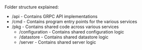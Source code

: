 Folder structure explained:

* /api - Contains GRPC API implementations
* /cmd - Contains program entry points for the various services
* /pkg - Contains shared code across various services
  * /configuration - Contains shared configuration logic
  * /datastore - Contains shared datastore logic
  * /server - Contains shared server logic
